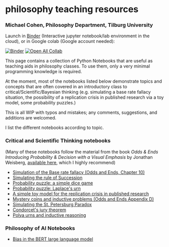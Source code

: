 # philosophy teaching resources
### Michael Cohen, Philosophy Department, Tilburg University

Launch in [Binder](https://mybinder.readthedocs.io) (Interactive jupyter notebook/lab environment in the cloud), or in Google colab (Google account needed):

[![Binder](https://mybinder.org/badge_logo.svg)](https://mybinder.org/v2/gh/michaelcohen-dev/philosophy_teaching_resources/master) [![Open All Collab](https://colab.research.google.com/assets/colab-badge.svg)](https://colab.research.google.com/github/michaelcohen-dev/philosophy_teaching_resources)



This page contains a collection of Python Notebooks that are useful as teaching aids in philosophy classes. To use them, only a very minimal programming knowledge is required. 

At the moment, most of the notebooks listed below demonstrate topics and concepts that are often covered in an introductory class to critical/Scientific/Bayesian thinking (e.g. simulating a base rate fallacy situation, the possibility of a replication crisis in published research via a toy model, some probability puzzles.)

This is all WIP with typos and mistakes; any comments, suggestions, and additions are welcomed. 

I list the different notebooks according to topic. 

### **Critical and Scientific Thinking notebooks** 
(Many of these notebooks follow the material from the book *Odds & Ends
Introducing Probability & Decision with a Visual Emphasis* by
Jonathan Weisberg, [available  here](https://jonathanweisberg.org/vip/), which I highly recommend)

* [Simulation of the Base rate fallacy (Odds and Ends, Chapter 10)](base_rate_fallacy_(Odds_and_Ends,_page_71).ipynb)
* [Simulating the rule of Succession](The_rule_of_succession_simulation.ipynb)
* [Probability puzzle: a simple dice game](dice_game_simulation.ipynb) 
* [Probability puzzle: Laplace's urn](Simulation_of_Laplace's_urn_puzzle_.ipynb)
* [A simple toy model for the replication crisis in published research](https://github.com/michaelcohen-dev/philosophy_teaching_resources/blob/main/replication%20crisis%20for%20a%20simple%20scientific%20method.ipynb)
* [Mystery coins and inductive problems (Odds and Ends Appendix D)](https://github.com/michaelcohen-dev/philosophy_teaching_resources/blob/main/induction%20and%20probability.ipynb)
* [Simulating the St. Petersburg Paradox](st_petersburg_paradox.ipyn)
* [Condorcet's jury theorem](Condorcet_jury_theorem_simple_simulation.ipynb)
* [Polya urns and inductive reasoning](Simple_Pólya_urn_simulation_.ipynb)
  

### **Philosophy of AI Notebooks**

* [Bias in the BERT large language model](
Large_Language_Models_and_bias.ipynb)
